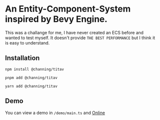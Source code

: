 # An Entity-Component-System inspired by Bevy Engine.

This was a challange for me, I have never created an ECS before and wanted to test myself. It doesn't provide `THE BEST PERFORMANCE` but I think it is easy to understand.

## Installation

```
npm install @channing/titav
```

```
pnpm add @channing/titav
```

```
yarn add @channing/titav
```

## Demo

You can view a demo in `/demo/main.ts` and [Online](https://channing.github.io/titav/)
